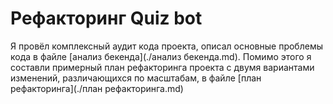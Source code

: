 # Рефакторинг Quiz bot
Я провёл комплексный аудит кода проекта, описал основные проблемы кода в файле [анализ бекенда](./анализ бекенда.md). Помимо этого я составли примерный план рефакторинга проекта с двумя вариантами изменений, различающихся по масштабам, в файле [план рефакторингa](./план рефакторингa.md)
